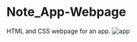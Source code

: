 # Note_App-Webpage
HTML and CSS webpage for an app.
![app](https://user-images.githubusercontent.com/91112959/160063528-addf3020-f7ce-4775-9998-1bfcfe9b231d.png)
